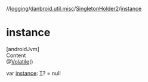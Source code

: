 //[logging](../../../index.md)/[danbroid.util.misc](../index.md)/[SingletonHolder2](index.md)/[instance](instance.md)



# instance  
[androidJvm]  
Content  
@[Volatile](https://kotlinlang.org/api/latest/jvm/stdlib/kotlin.jvm/-volatile/index.html)()  
  
var [instance](instance.md): [T](index.md)? = null  



